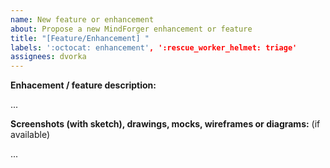 ```yaml
---
name: New feature or enhancement
about: Propose a new MindForger enhancement or feature
title: "[Feature/Enhancement] "
labels: ':octocat: enhancement', ':rescue_worker_helmet: triage'
assignees: dvorka
---
```

**Enhacement / feature description:**

...

**Screenshots (with sketch), drawings, mocks, wireframes or diagrams:** (if available)

...
